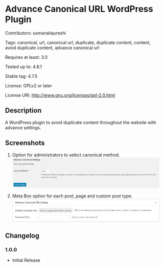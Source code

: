 # Advance Canonical URL WordPress Plugin

Contributors: usmanaliqureshi

Tags: canonical, url, canonical url, duplicate, duplicate content, content, avoid duplicate content, advance canonical url

Requires at least: 3.0

Tested up to: 4.8.1

Stable tag: 4.7.5

License: GPLv2 or later

License URI: http://www.gnu.org/licenses/gpl-2.0.html

## Description

A WordPress plugin to avoid duplicate content throughout the website with advance settings.

## Screenshots

1. Option for administrators to select canonical method.![Option for administrators to select canonical method.](https://raw.githubusercontent.com/usmanaliqureshi/advance-canonical-url/development/screenshot-1.png)

2. Meta Box option for each post, page and custom post type.![Meta Box option for each post, page and custom post type.](https://raw.githubusercontent.com/usmanaliqureshi/advance-canonical-url/development/screenshot-2.png)


## Changelog

### 1.0.0

* Initial Release
